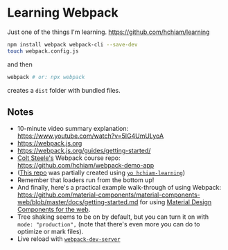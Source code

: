 # Learning Webpack

Just one of the things I'm learning. <https://github.com/hchiam/learning>

```bash
npm install webpack webpack-cli --save-dev
touch webpack.config.js
```

and then

```bash
webpack # or: npx webpack
```

creates a `dist` folder with bundled files.

## Notes

- 10-minute video summary explanation: <https://www.youtube.com/watch?v=5IG4UmULyoA>
- <https://webpack.js.org>
- <https://webpack.js.org/guides/getting-started/>
- [Colt Steele's](https://github.com/Colt) Webpack course repo: <https://github.com/hchiam/webpack-demo-app>
- ([This repo](https://github.com/hchiam/learning-webpack) was partially created using [`yo hchiam-learning`](https://github.com/hchiam/generator-hchiam-learning))
- Remember that loaders run from the bottom up!
- And finally, here's a practical example walk-through of using Webpack: <https://github.com/material-components/material-components-web/blob/master/docs/getting-started.md> for using [Material Design Components for the web](https://github.com/hchiam/learning-material-design-components).
- Tree shaking seems to be on by default, but you can turn it on with `mode: "production",` (note that there's even more you can do to optimize or mark files).
- Live reload with [`webpack-dev-server`](https://github.com/webpack/webpack-dev-server)
